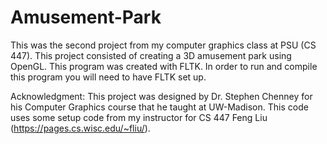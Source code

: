 # Amusement-Park
This was the second project from my computer graphics class at PSU (CS 447). 
This project consisted of creating a 3D amusement park using OpenGL. This program was created with FLTK. 
In order to run and compile this program you will need to have FLTK set up.

Acknowledgment:
This project was designed by Dr. Stephen Chenney for his Computer Graphics course that he taught at UW-Madison.
This code uses some setup code from my instructor for CS 447 Feng Liu (https://pages.cs.wisc.edu/~fliu/). 
